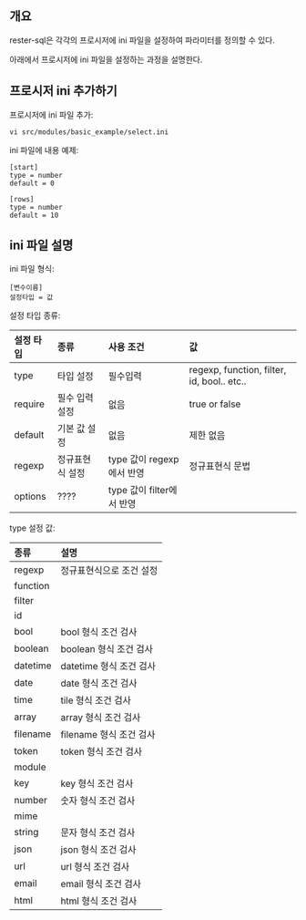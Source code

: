 ## 개요

rester-sql은 각각의 프로시저에 ini 파일을 설정하여 파라미터를 정의할 수 있다.

아래에서 프로시저에 ini 파일을 설정하는 과정을 설명한다.

## 프로시저 ini 추가하기
프로시저에 ini 파일 추가:
```
vi src/modules/basic_example/select.ini
```

ini 파일에 내용 예제:
```
[start]
type = number
default = 0

[rows]
type = number
default = 10
```

## ini 파일 설명

ini 파일 형식:
```
[변수이름]
설정타입 = 값
```

설정 타입 종류:

| 설정 타입 | 종류              | 사용 조건                 | 값      |
|:--------  |:--------          |:--------                  |:--------|
| type      | 타입 설정         | 필수입력                  | regexp, function, filter, id, bool.. etc..
| require   | 필수 입력 설정    | 없음                      | true or false
| default   | 기본 값 설정      | 없음                      | 제한 없음
| regexp    | 정규표현식 설정   | type 값이 regexp에서 반영 | 정규표현식 문법
| options   | ????              | type 값이 filter에서 반영 |


type 설정 값:

| 종류     | 설명                                       |
|:-------- |:--------                                   |
| regexp   | 정규표현식으로 조건 설정                   |
| function |                                            |
| filter   |                                            |
| id       |                                            |
| bool     | bool 형식 조건 검사                        |
| boolean  | boolean 형식 조건 검사                     |
| datetime | datetime 형식 조건 검사                    |
| date     | date 형식 조건 검사                        |
| time     | tile 형식 조건 검사                        |
| array    | array 형식 조건 검사                       |
| filename | filename 형식 조건 검사                    |
| token    | token 형식 조건 검사                       |
| module   |                                            |
| key      | key 형식 조건 검사                         |
| number   | 숫자 형식 조건 검사                        |
| mime     |                                            |
| string   | 문자 형식 조건 검사                        |
| json     | json 형식 조건 검사                        |
| url      | url 형식 조건 검사                         |
| email    | email 형식 조건 검사                       |
| html     | html 형식 조건 검사                        |

